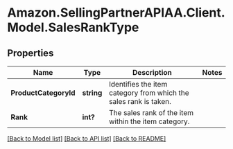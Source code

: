 # Amazon.SellingPartnerAPIAA.Client.Model.SalesRankType
## Properties

Name | Type | Description | Notes
------------ | ------------- | ------------- | -------------
**ProductCategoryId** | **string** |  Identifies the item category from which the sales rank is taken. | 
**Rank** | **int?** | The sales rank of the item within the item category. | 

[[Back to Model list]](../README.md#documentation-for-models) [[Back to API list]](../README.md#documentation-for-api-endpoints) [[Back to README]](../README.md)

